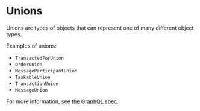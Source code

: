 # Unions

Unions are types of objects that can represent one of many different object types.

Examples of unions:
- `TransactedForUnion`
- `OrderUnion`
- `MessageParticipantUnion`
- `TaskableUnion`
- `TransactionUnion`
- `MessageUnion`

For more information, see [the GraphQL spec](https://facebook.github.io/graphql/#sec-Unions).